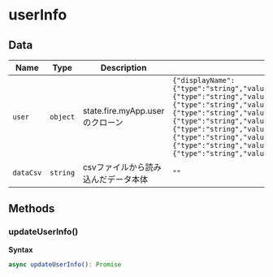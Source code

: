 # userInfo

## Data

| Name      | Type     | Description                | Initial value                                                                                                                                                                                                                                                                                                                                                                                                                                                                                                                                                                                                                                        |
| --------- | -------- | -------------------------- | ---------------------------------------------------------------------------------------------------------------------------------------------------------------------------------------------------------------------------------------------------------------------------------------------------------------------------------------------------------------------------------------------------------------------------------------------------------------------------------------------------------------------------------------------------------------------------------------------------------------------------------------------------- |
| `user`    | `object` | state.fire.myApp.userのクローン | `{"displayName":{"type":"string","value":"","raw":"\"\"","member":false},"country":{"type":"string","value":"","raw":"\"\"","member":false},"organization":{"type":"string","value":"","raw":"\"\"","member":false},"title":{"type":"string","value":"","raw":"\"\"","member":false},"uid":{"type":"string","value":"","raw":"\"\"","member":false},"phoneNumber":{"type":"string","value":"","raw":"\"\"","member":false},"subnational1":{"type":"string","value":"","raw":"\"\"","member":false},"subnational2":{"type":"string","value":"","raw":"\"\"","member":false},"subnational3":{"type":"string","value":"","raw":"\"\"","member":false}}` |
| `dataCsv` | `string` | csvファイルから読み込んだデータ本体        | `""`                                                                                                                                                                                                                                                                                                                                                                                                                                                                                                                                                                                                                                                 |

## Methods

### updateUserInfo()

**Syntax**

```typescript
async updateUserInfo(): Promise
```

